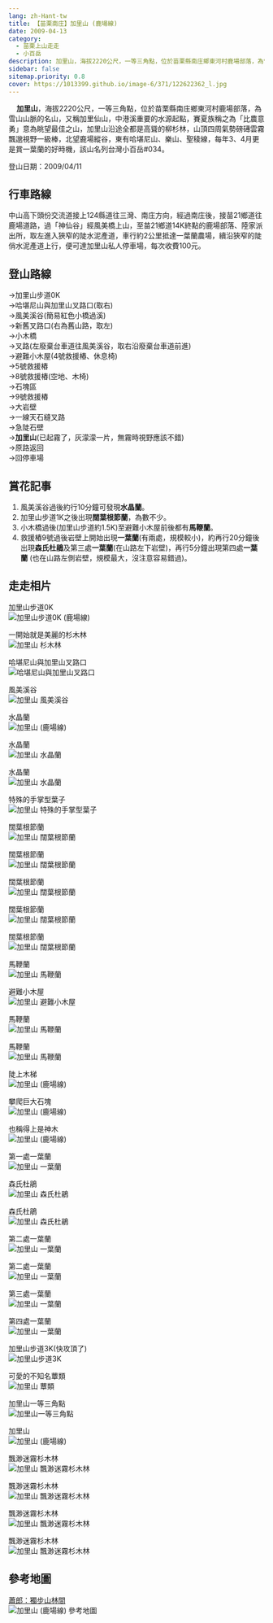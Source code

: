 ```yaml
---
lang: zh-Hant-tw
title: 【苗栗南庄】加里山 (鹿場線)
date: 2009-04-13
category: 
  - 苗栗上山走走
  - 小百岳
description: 加里山，海拔2220公尺，一等三角點，位於苗栗縣南庄鄉東河村鹿場部落，為雪山山脈的名山，又稱加里仙山，中港溪重要的水源起點，賽夏族稱之為「比農意勇」意為眺望最佳之山，加里山沿途全都是高聳的柳杉林，山頂四周氣勢磅礡雲霧飄邈視野一級棒，北望鹿場縱谷，東有哈堪尼山、樂山、聖稜線，每年3、4月更是賞一葉蘭的好時機，該山名列台灣小百岳#034。
sidebar: false
sitemap.priority: 0.8
cover: https://1013399.github.io/image-6/371/122622362_l.jpg
---
```


    **加里山**，海拔2220公尺，一等三角點，位於苗栗縣南庄鄉東河村鹿場部落，為雪山山脈的名山，又稱加里仙山，中港溪重要的水源起點，賽夏族稱之為「比農意勇」意為眺望最佳之山，加里山沿途全都是高聳的柳杉林，山頂四周氣勢磅礡雲霧飄邈視野一級棒，北望鹿場縱谷，東有哈堪尼山、樂山、聖稜線，每年3、4月更是賞一葉蘭的好時機，該山名列台灣小百岳#034。

<!-- more -->

登山日期：2009/04/11

## 行車路線
中山高下頭份交流道接上124縣道往三灣、南庄方向，經過南庄後，接苗21鄉道往鹿場道路，過「神仙谷」經風美橋上山，至苗21鄉道14K終點的鹿場部落、陸家派出所，取左進入狹窄的陡水泥產道，車行約2公里抵達一葉蘭農場，續沿狹窄的陡俏水泥產道上行，便可達加里山私人停車場，每次收費100元。

## 登山路線
→加里山步道0K  
→哈堪尼山與加里山叉路口(取右)  
→風美溪谷(簡易紅色小橋過溪)  
→新舊叉路口(右為舊山路，取左)  
→小木橋  
→叉路(左廢棄台車道往風美溪谷，取右沿廢棄台車道前進)  
→避難小木屋(4號救援樁、休息椅)  
→5號救援樁  
→8號救援樁(空地、木椅)  
→石塊區  
→9號救援樁  
→大岩壁  
→一線天石縫叉路  
→急陡石壁  
→**加里山**(已起霧了，灰濛濛一片，無霧時視野應該不錯)  
→原路返回  
→回停車場

## 賞花記事
1. 風美溪谷過後約行10分鐘可發現**水晶蘭**。  
2. 加里山步道1K之後出現**闊葉根節蘭**，為數不少。  
3. 小木橋過後(加里山步道約1.5K)至避難小木屋前後都有**馬鞭蘭**。  
4. 救援樁9號過後岩壁上開始出現**一葉蘭**(有兩處，規模較小)，約再行20分鐘後出現**森氏杜鵑**及第三處**一葉蘭**(在山路左下岩壁)，再行5分鐘出現第四處**一葉蘭** (也在山路左側岩壁，規模最大，沒注意容易錯過)。

## 走走相片
加里山步道0K  
![加里山步道0K (鹿場線)](https://1013399.github.io/image-6/371/122622269_l.jpg)

一開始就是美麗的杉木林  
![加里山 杉木林](https://1013399.github.io/image-6/371/122622270_l.jpg)

哈堪尼山與加里山叉路口  
![哈堪尼山與加里山叉路口](https://1013399.github.io/image-6/371/122622283_l.jpg)

風美溪谷  
![加里山 風美溪谷](https://1013399.github.io/image-6/371/122622296_l.jpg)

水晶蘭  
![加里山 (鹿場線)](https://1013399.github.io/image-6/371/122622301_l.jpg)

水晶蘭  
![加里山 水晶蘭](https://1013399.github.io/image-6/371/122622303_l.jpg)

水晶蘭  
![加里山 水晶蘭](https://1013399.github.io/image-6/371/122622304_l.jpg)

特殊的手掌型葉子  
![加里山 特殊的手掌型葉子](https://1013399.github.io/image-6/371/122622306_l.jpg)

闊葉根節蘭  
![加里山 闊葉根節蘭](https://1013399.github.io/image-6/371/122622330_l.jpg)

闊葉根節蘭  
![加里山 闊葉根節蘭](https://1013399.github.io/image-6/371/122622332_l.jpg)

闊葉根節蘭  
![加里山 闊葉根節蘭](https://1013399.github.io/image-6/371/122622334_l.jpg)

闊葉根節蘭  
![加里山 闊葉根節蘭](https://1013399.github.io/image-6/371/122622339_l.jpg)

闊葉根節蘭  
![加里山 闊葉根節蘭](https://1013399.github.io/image-6/371/122622341_l.jpg)

馬鞭蘭  
![加里山 馬鞭蘭](https://1013399.github.io/image-6/371/122622350_l.jpg)

避難小木屋  
![加里山 避難小木屋](https://1013399.github.io/image-6/371/122622351_l.jpg)

馬鞭蘭  
![加里山 馬鞭蘭](https://1013399.github.io/image-6/371/122622353_l.jpg)

馬鞭蘭  
![加里山 馬鞭蘭](https://1013399.github.io/image-6/371/122622361_l.jpg)

陡上木梯  
![加里山 (鹿場線)](https://1013399.github.io/image-6/371/122622362_l.jpg)

攀爬巨大石塊  
![加里山 (鹿場線)](https://1013399.github.io/image-6/371/122622376_l.jpg)

也稱得上是神木  
![加里山 (鹿場線)](https://1013399.github.io/image-6/371/122622382_l.jpg)

第一處一葉蘭  
![加里山 一葉蘭](https://1013399.github.io/image-6/371/122622383_l.jpg)

森氏杜鵑  
![加里山 森氏杜鵑](https://1013399.github.io/image-6/371/122622384_l.jpg)

森氏杜鵑  
![加里山 森氏杜鵑](https://1013399.github.io/image-6/371/122622387_l.jpg)

第二處一葉蘭  
![加里山 一葉蘭](https://1013399.github.io/image-6/371/122622388_l.jpg)

第二處一葉蘭  
![加里山 一葉蘭](https://1013399.github.io/image-6/371/122622391_l.jpg)

第三處一葉蘭  
![加里山 一葉蘭](https://1013399.github.io/image-6/371/122622393_l.jpg)

第四處一葉蘭  
![加里山 一葉蘭](https://1013399.github.io/image-6/371/122622394_l.jpg)

加里山步道3K(快攻頂了)  
![加里山步道3K](https://1013399.github.io/image-6/371/122622397_l.jpg)

可愛的不知名蕈類  
![加里山 蕈類](https://1013399.github.io/image-6/371/122622405_l.jpg)

加里山一等三角點  
![加里山一等三角點](https://1013399.github.io/image-6/371/122622409_l.jpg)

加里山  
![加里山 (鹿場線)](https://1013399.github.io/image-6/371/122622412_l.jpg)

飄渺迷霧杉木林  
![加里山 飄渺迷霧杉木林](https://1013399.github.io/image-6/371/122622443_l.jpg)

飄渺迷霧杉木林  
![加里山 飄渺迷霧杉木林](https://1013399.github.io/image-6/371/122622445_l.jpg)

飄渺迷霧杉木林  
![加里山 飄渺迷霧杉木林](https://1013399.github.io/image-6/371/122622447_l.jpg)

飄渺迷霧杉木林  
![加里山 飄渺迷霧杉木林](https://1013399.github.io/image-6/371/122622449_l.jpg)

## 參考地圖
[蕭郎：獨步山林間](http://www.yougoipay.com/kenny/w716/index.htm)  
![加里山 (鹿場線) 參考地圖](https://1013399.github.io/image-6/371/122622458_l.jpg)